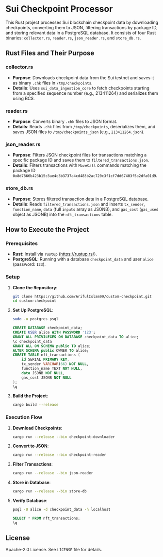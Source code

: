# Sui Checkpoint Processor

This Rust project processes Sui blockchain checkpoint data by downloading checkpoints, converting them to JSON, filtering transactions by package ID, and storing relevant data in a PostgreSQL database. It consists of four Rust binaries: `collector.rs`, `reader.rs`, `json_reader.rs`, and `store_db.rs`.

## Rust Files and Their Purpose

### collector.rs
- **Purpose**: Downloads checkpoint data from the Sui testnet and saves it as binary `.chk` files in `/tmp/checkpoints`.
- **Details**: Uses `sui_data_ingestion_core` to fetch checkpoints starting from a specified sequence number (e.g., 213411264) and serializes them using BCS.

### reader.rs
- **Purpose**: Converts binary `.chk` files to JSON format.
- **Details**: Reads `.chk` files from `/tmp/checkpoints`, deserializes them, and saves JSON files to `/tmp/checkpoints_json` (e.g., `213411264.json`).

### json_reader.rs
- **Purpose**: Filters JSON checkpoint files for transactions matching a specific package ID and saves them to `filtered_transactions.json`.
- **Details**: Filters transactions with `MoveCall` commands matching the package ID `0x8d7866b423b15c3ae4c3b3737a4cd483b2ac720c3f1cf7dd67403f5a2dfa01d9`.

### store_db.rs
- **Purpose**: Stores filtered transaction data in a PostgreSQL database.
- **Details**: Reads `filtered_transactions.json` and inserts `tx_sender`, `function_name`, `data` (full `inputs` array as JSONB), and `gas_cost` (`gas_used` object as JSONB) into the `nft_transactions` table.

## How to Execute the Project

### Prerequisites
- **Rust**: Install via `rustup` (https://rustup.rs/).
- **PostgreSQL**: Running with a database `checkpoint_data` and user `alice` (password: `123`).

### Setup
1. **Clone the Repository**:
   ```bash
   git clone https://github.com/ArifulIslam99/custom-checkpoint.git
   cd custom-checkpoint
   ```

2. **Set Up PostgreSQL**:
   ```bash
   sudo -u postgres psql
   ```
   ```sql
   CREATE DATABASE checkpoint_data;
   CREATE USER alice WITH PASSWORD '123';
   GRANT ALL PRIVILEGES ON DATABASE checkpoint_data TO alice;
   \c checkpoint_data
   GRANT ALL ON SCHEMA public TO alice;
   ALTER SCHEMA public OWNER TO alice;
   CREATE TABLE nft_transactions (
       id SERIAL PRIMARY KEY,
       tx_sender VARCHAR(66) NOT NULL,
       function_name TEXT NOT NULL,
       data JSONB NOT NULL,
       gas_cost JSONB NOT NULL
   );
   \q
   ```

3. **Build the Project**:
   ```bash
   cargo build --release
   ```

### Execution Flow
1. **Download Checkpoints**:
   ```bash
   cargo run --release --bin checkpoint-downloader
   ```

2. **Convert to JSON**:
   ```bash
   cargo run --release --bin checkpoint-reader
   ```

3. **Filter Transactions**:
   ```bash
   cargo run --release --bin json-reader
   ```

4. **Store in Database**:
   ```bash
   cargo run --release --bin store-db
   ```

5. **Verify Database**:
   ```bash
   psql -U alice -d checkpoint_data -h localhost
   ```
   ```sql
   SELECT * FROM nft_transactions;
   \q
   ```

## License
Apache-2.0 License. See `LICENSE` file for details.